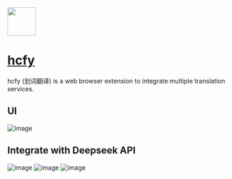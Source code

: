 <img src="https://github.com/deepseek-ai/awesome-deepseek-integration/assets/59196087/c3d9d100-247a-41cc-97c1-10b01ed25e70" width="64" height="auto" /> 

# [hcfy](https://hcfy.app/)

hcfy (划词翻译) is a web browser extension to integrate multiple translation services.

## UI
![image](https://github.com/deepseek-ai/awesome-deepseek-integration/assets/59196087/367a41b6-3277-4897-a53f-aaa17bb9dc53)


## Integrate with Deepseek API
![image](https://github.com/deepseek-ai/awesome-deepseek-integration/assets/59196087/c28dad22-9102-4bb1-a32c-549472be5972)
![image](https://github.com/deepseek-ai/awesome-deepseek-integration/assets/59196087/1aecc349-b0d9-46db-9e0f-0034e672cce4)
![image](https://github.com/deepseek-ai/awesome-deepseek-integration/assets/59196087/340188ac-617a-45df-a9b5-b1c47a4943a1)

